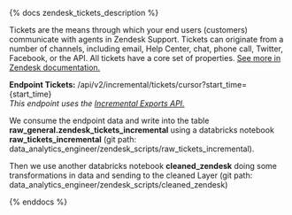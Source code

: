 {% docs zendesk_tickets_description %}

Tickets are the means through which your end users (customers) communicate with agents in Zendesk Support. Tickets can originate from a number of channels, including email, Help Center, chat, phone call, Twitter, Facebook, or the API. All tickets have a core set of properties. [See more in Zendesk documentation.](https://developer.zendesk.com/api-reference/ticketing/tickets/tickets/)

**Endpoint Tickets:** /api/v2/incremental/tickets/cursor?start_time={start_time}  
*This endpoint uses the [Incremental Exports API.](https://developer.zendesk.com/api-reference/ticketing/ticket-management/incremental_exports/#incremental-ticket-export-cursor-based)*

We consume the endpoint data and write into the table **raw_general.zendesk_tickets_incremental** using a databricks notebook **raw_tickets_incremental** (git path: data_analytics_engineer/zendesk_scripts/raw_tickets_incremental).

Then we use another databricks notebook **cleaned_zendesk** doing some transformations in data and sending to the cleaned Layer (git path: data_analytics_engineer/zendesk_scripts/cleaned_zendesk)

{% enddocs %}